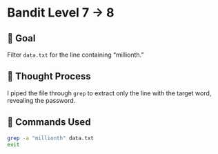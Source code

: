 # Bandit Level 7 → 8

## 🎯 Goal  
Filter `data.txt` for the line containing “millionth.”

## 🤔 Thought Process  
I piped the file through `grep` to extract only the line with the target word, revealing the password.

## 🔧 Commands Used
```bash
grep -a "millionth" data.txt
exit
